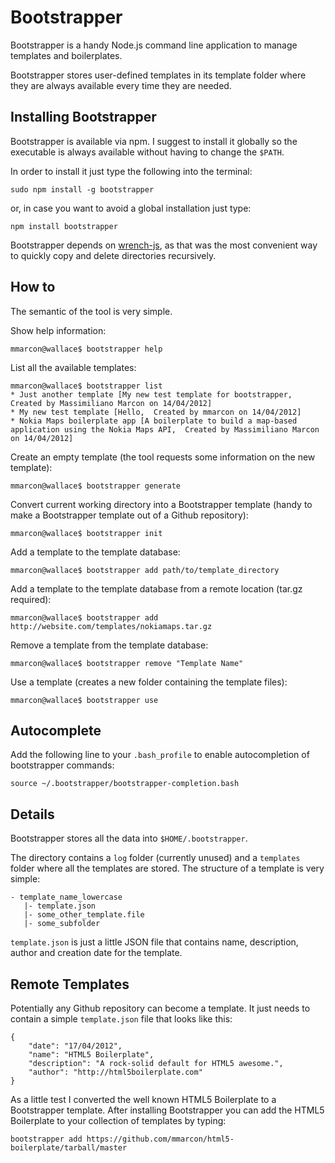 # Bootstrapper

Bootstrapper is a handy Node.js command line application to manage templates and boilerplates.

Bootstrapper stores user-defined templates in its template folder where they are always available every time they are needed.

## Installing Bootstrapper

Bootstrapper is available via npm. I suggest to install it globally so the executable is always available without having to change the `$PATH`.

In order to install it just type the following into the terminal:

    sudo npm install -g bootstrapper
    
or, in case you want to avoid a global installation just type:

    npm install bootstrapper
    
Bootstrapper depends on [wrench-js](https://github.com/ryanmcgrath/wrench-js), as that was the most convenient way to quickly copy and delete directories recursively.

## How to

The semantic of the tool is very simple.

Show help information:

    mmarcon@wallace$ bootstrapper help
    
List all the available templates:

    mmarcon@wallace$ bootstrapper list
    * Just another template [My new test template for bootstrapper,  Created by Massimiliano Marcon on 14/04/2012]
    * My new test template [Hello,  Created by mmarcon on 14/04/2012]
    * Nokia Maps boilerplate app [A boilerplate to build a map-based application using the Nokia Maps API,  Created by Massimiliano Marcon on 14/04/2012]
    
Create an empty template (the tool requests some information on the new template):

    mmarcon@wallace$ bootstrapper generate
    
Convert current working directory into a Bootstrapper template (handy to make a Bootstrapper template out of a Github repository):

    mmarcon@wallace$ bootstrapper init
    
Add a template to the template database:

    mmarcon@wallace$ bootstrapper add path/to/template_directory

Add a template to the template database from a remote location (tar.gz required):
    
    mmarcon@wallace$ bootstrapper add http://website.com/templates/nokiamaps.tar.gz
    
Remove a template from the template database:

    mmarcon@wallace$ bootstrapper remove "Template Name"
   
Use a template (creates a new folder containing the template files):
    
    mmarcon@wallace$ bootstrapper use
	
## Autocomplete

Add the following line to your `.bash_profile` to enable autocompletion of bootstrapper commands:

    source ~/.bootstrapper/bootstrapper-completion.bash
    
## Details
Bootstrapper stores all the data into `$HOME/.bootstrapper`.

The directory contains a `log` folder (currently unused) and a `templates` folder where all the templates are stored. The structure of a template is very simple:

    - template_name_lowercase
       |- template.json
       |- some_other_template.file
       |- some_subfolder
       
`template.json` is just a little JSON file that contains name, description, author and creation date for the template.

## Remote Templates

Potentially any Github repository can become a template. It just needs to contain a simple `template.json` file that looks like this:

    {
        "date": "17/04/2012",
        "name": "HTML5 Boilerplate",
        "description": "A rock-solid default for HTML5 awesome.",
        "author": "http://html5boilerplate.com"
    }

As a little test I converted the well known HTML5 Boilerplate to a Bootstrapper template. After installing Bootstrapper you can add the HTML5 Boilerplate to your collection of templates by typing:

    bootstrapper add https://github.com/mmarcon/html5-boilerplate/tarball/master